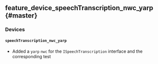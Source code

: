 feature_device_speechTranscription_nwc_yarp {#master}
---------------

### Devices

#### `speechTranscription_nwc_yarp`

* Added a `yarp` `nwc` for the `ISpeechTranscription` interface and the corresponding test
